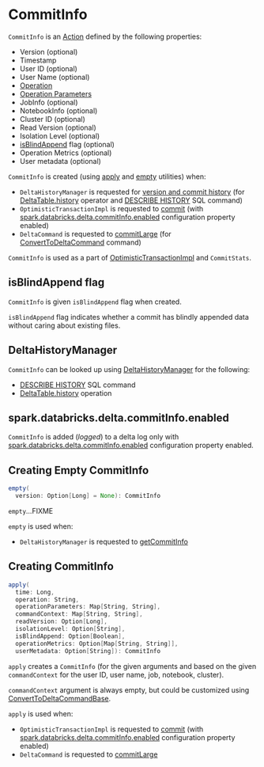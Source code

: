 # CommitInfo

`CommitInfo` is an [Action](Action.md) defined by the following properties:

* <span id="version"> Version (optional)
* <span id="timestamp"> Timestamp
* <span id="userId"> User ID (optional)
* <span id="userName"> User Name (optional)
* <span id="operation"> [Operation](Operation.md#name)
* <span id="operationParameters"> [Operation Parameters](Operation.md#parameters)
* <span id="job"> JobInfo (optional)
* <span id="notebook"> NotebookInfo (optional)
* <span id="clusterId"> Cluster ID (optional)
* <span id="readVersion"> Read Version (optional)
* <span id="isolationLevel"> Isolation Level (optional)
* [isBlindAppend](#isBlindAppend) flag (optional)
* <span id="operationMetrics"> Operation Metrics (optional)
* <span id="userMetadata"> User metadata (optional)

`CommitInfo` is created (using [apply](#apply) and [empty](#empty) utilities) when:

* `DeltaHistoryManager` is requested for [version and commit history](DeltaHistoryManager.md#getHistory) (for [DeltaTable.history](DeltaTable.md#history) operator and [DESCRIBE HISTORY](sql/index.md#DESCRIBE-HISTORY) SQL command)
* `OptimisticTransactionImpl` is requested to [commit](OptimisticTransactionImpl.md#commit) (with [spark.databricks.delta.commitInfo.enabled](DeltaSQLConf.md#commitInfo.enabled) configuration property enabled)
* `DeltaCommand` is requested to [commitLarge](commands/DeltaCommand.md#commitLarge) (for [ConvertToDeltaCommand](commands/ConvertToDeltaCommand.md) command)

`CommitInfo` is used as a part of [OptimisticTransactionImpl](OptimisticTransactionImpl.md#commitInfo) and `CommitStats`.

## <span id="isBlindAppend"> isBlindAppend flag

`CommitInfo` is given `isBlindAppend` flag when created.

`isBlindAppend` flag indicates whether a commit has blindly appended data without caring about existing files.

## DeltaHistoryManager

`CommitInfo` can be looked up using [DeltaHistoryManager](DeltaHistoryManager.md#getCommitInfo) for the following:

* [DESCRIBE HISTORY](sql/index.md#DESCRIBE-HISTORY) SQL command
* [DeltaTable.history](DeltaTable.md#history) operation

## <span id="spark.databricks.delta.commitInfo.enabled"> spark.databricks.delta.commitInfo.enabled

`CommitInfo` is added (_logged_) to a delta log only with [spark.databricks.delta.commitInfo.enabled](DeltaSQLConf.md#commitInfo.enabled) configuration property enabled.

## <span id="empty"> Creating Empty CommitInfo

```scala
empty(
  version: Option[Long] = None): CommitInfo
```

`empty`...FIXME

`empty` is used when:

* `DeltaHistoryManager` is requested to [getCommitInfo](DeltaHistoryManager.md#getCommitInfo)

## <span id="apply"> Creating CommitInfo

```scala
apply(
  time: Long,
  operation: String,
  operationParameters: Map[String, String],
  commandContext: Map[String, String],
  readVersion: Option[Long],
  isolationLevel: Option[String],
  isBlindAppend: Option[Boolean],
  operationMetrics: Option[Map[String, String]],
  userMetadata: Option[String]): CommitInfo
```

`apply` creates a `CommitInfo` (for the given arguments and based on the given `commandContext` for the user ID, user name, job, notebook, cluster).

`commandContext` argument is always empty, but could be customized using [ConvertToDeltaCommandBase](commands/ConvertToDeltaCommand.md#ConvertToDeltaCommandBase).

`apply` is used when:

* `OptimisticTransactionImpl` is requested to [commit](OptimisticTransactionImpl.md#commit) (with [spark.databricks.delta.commitInfo.enabled](DeltaSQLConf.md#commitInfo.enabled) configuration property enabled)
* `DeltaCommand` is requested to [commitLarge](commands/DeltaCommand.md#commitLarge)
